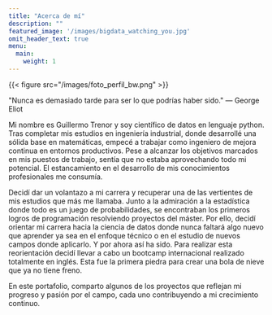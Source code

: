 ```yaml
---
title: "Acerca de mí"
description: ""
featured_image: '/images/bigdata_watching_you.jpg'
omit_header_text: true
menu:
  main:
    weight: 1
---
```

{{< figure src="/images/foto_perfil_bw.png" >}}

"Nunca es demasiado tarde para ser lo que podrías haber sido." — George Eliot

Mi nombre es Guillermo Trenor y soy científico de datos en lenguaje python. Tras completar mis estudios en ingeniería industrial, donde desarrollé una sólida base en matemáticas, empecé a trabajar como ingeniero de mejora continua en entornos productivos. Pese a alcanzar los objetivos marcados en mis puestos de trabajo, sentía que no estaba aprovechando todo mi potencial. El estancamiento en el desarrollo de mis conocimientos profesionales me consumía.

Decidí dar un volantazo a mi carrera y recuperar una de las vertientes de mis estudios que más me llamaba. Junto a la admiración a la estadística donde todo es un juego de probabilidades, se encontraban los primeros logros de programación resolviendo proyectos del máster. Por ello, decidí orientar mi carrera hacia la ciencia de datos donde nunca faltará algo nuevo que aprender ya sea en el enfoque técnico o en el estudio de nuevos campos donde aplicarlo. Y por ahora así ha sido. Para realizar esta reorientación decidí llevar a cabo un bootcamp internacional realizado totalmente en inglés. Esta fue la primera piedra para crear una bola de nieve que ya no tiene freno.

En este portafolio, comparto algunos de los proyectos que reflejan mi progreso y pasión por el campo, cada uno contribuyendo a mi crecimiento continuo.

